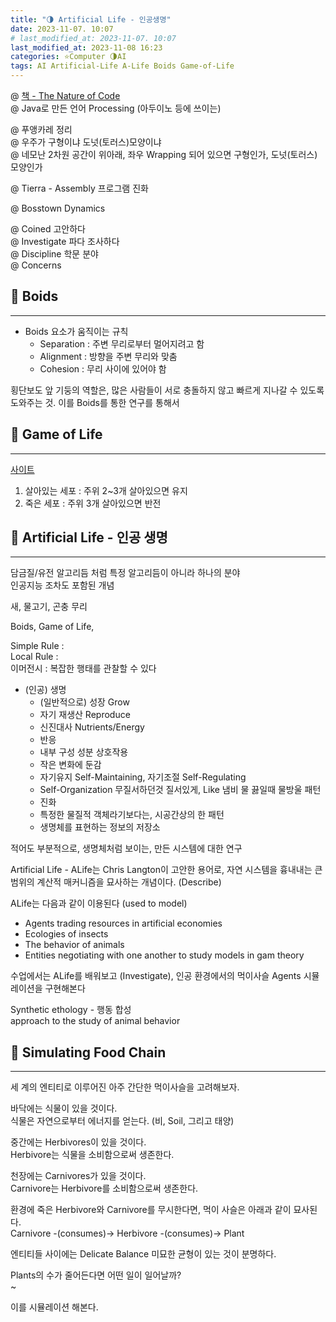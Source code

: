 ```yaml
---
title: "🌗 Artificial Life - 인공생명"
date: 2023-11-07. 10:07
# last_modified_at: 2023-11-07. 10:07
last_modified_at: 2023-11-08 16:23
categories: ⭐Computer 🌗AI
tags: AI Artificial-Life A-Life Boids Game-of-Life
---
```


@ [책 - The Nature of Code](https://natureofcode.com/)  
@ Java로 만든 언어 Processing (아두이노 등에 쓰이는)  

@ 푸앵카레 정리  
@ 우주가 구형이냐 도넛(토러스)모양이냐  
@ 네모난 2차원 공간이 위아래, 좌우 Wrapping 되어 있으면 구형인가, 도넛(토러스)모양인가  

@ Tierra - Assembly 프로그램 진화  

@ Bosstown Dynamics  

@ Coined 고안하다  
@ Investigate 파다 조사하다  
@ Discipline 학문 분야  
@ Concerns

## 💫 Boids

---

- Boids 요소가 움직이는 규칙
  - Separation : 주변 무리로부터 멀어지려고 함
  - Alignment : 방향을 주변 무리와 맞춤
  - Cohesion : 무리 사이에 있어야 함

횡단보도 앞 기둥의 역할은, 많은 사람들이 서로 충돌하지 않고 빠르게 지나갈 수 있도록 도와주는 것.
이를 Boids를 통한 연구를 통해서  

## 💫 Game of Life

---

[사이트](https://playgameoflife.com/)  

1. 살아있는 세포 : 주위 2~3개 살아있으면 유지
2. 죽은 세포 : 주위 3개 살아있으면 반전

## 💫 Artificial Life - 인공 생명

---

담금질/유전 알고리듬 처럼 특정 알고리듬이 아니라 하나의 분야  
인공지능 조차도 포함된 개념  

새, 물고기, 곤충 무리  

Boids, Game of Life,  

Simple Rule :  
Local Rule :  
이머전시 : 복잡한 행태를 관찰할 수 있다  

- (인공) 생명
  - (일반적으로) 성장 Grow
  - 자기 재생산 Reproduce
  - 신진대사 Nutrients/Energy
  - 반응
  - 내부 구성 성분 상호작용
  - 작은 변화에 둔감
  - 자기유지 Self-Maintaining, 자기조절 Self-Regulating
  - Self-Organization 무질서하던것 질서있게, Like 냄비 물 끓일때 물방울 패턴
  - 진화
  - 특정한 물질적 객체라기보다는, 시공간상의 한 패턴
  - 생명체를 표현하는 정보의 저장소

적어도 부분적으로, 생명체처럼 보이는, 만든 시스템에 대한 연구  

Artificial Life - ALife는 Chris Langton이 고안한 용어로, 자연 시스템을 흉내내는 큰 범위의 계산적 매커니즘을 묘사하는 개념이다. (Describe)  

ALife는 다음과 같이 이용된다 (used to model)  

- Agents trading resources in artificial economies
- Ecologies of insects
- The behavior of animals
- Entities negotiating with one another to study models in gam theory

수업에서는 ALife를 배워보고 (Investigate), 인공 환경에서의 먹이사슬 Agents 시뮬레이션을 구현해본다  

Synthetic ethology - 행동 합성  
approach to the study of animal behavior  

## 💫 Simulating Food Chain

---

세 계의 엔티티로 이루어진 아주 간단한 먹이사슬을 고려해보자.  

바닥에는 식물이 있을 것이다.  
식물은 자연으로부터 에너지를 얻는다. (비, Soil, 그리고 태양)  

중간에는 Herbivores이 있을 것이다.  
Herbivore는 식물을 소비함으로써 생존한다.  

천장에는 Carnivores가 있을 것이다.  
Carnivore는 Herbivore를 소비함으로써 생존한다.  

환경에 죽은 Herbivore와 Carnivore를 무시한다면, 먹이 사슬은 아래과 같이 묘사된다.  
Carnivore -(consumes)→ Herbivore -(consumes)→ Plant  

엔티티들 사이에는 Delicate Balance 미묘한 균형이 있는 것이 분명하다.  

Plants의 수가 줄어든다면 어떤 일이 일어날까?  
~  

이를 시뮬레이션 해본다.  
